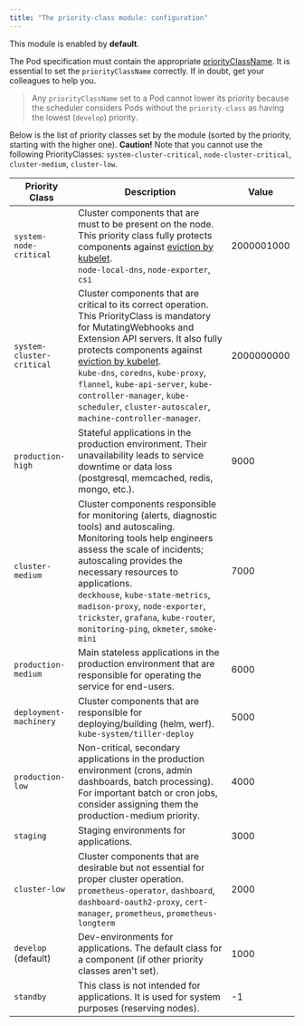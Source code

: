 ```yaml
---
title: "The priority-class module: configuration"
---
```


This module is enabled by **default**.

The Pod specification must contain the appropriate [priorityClassName](https://kubernetes.io/docs/concepts/configuration/pod-priority-preemption/#pod-priority).
It is essential to set the `priorityClassName` correctly. If in doubt, get your colleagues to help you.

> Any `priorityClassName` set to a Pod cannot lower its priority because the scheduler considers Pods without the `priority-class` as having the lowest (`develop`) priority.

Below is the list of priority classes set by the module (sorted by the priority, starting with the higher one).
**Caution!** Note that you cannot use the following PriorityClasses: `system-cluster-critical`, `node-cluster-critical`, `cluster-medium`, `cluster-low`.

| Priority Class            | Description                                                                                                                                                         | Value      |
|---------------------------|---------------------------------------------------------------------------------------------------------------------------------------------------------------------|------------|
| `system-node-critical`    | Cluster components that are must to be present on the node. This priority class fully protects components against [eviction by kubelet](https://kubernetes.io/docs/tasks/administer-cluster/out-of-resource/).<br>`node-local-dns`, `node-exporter`, `csi`                             | 2000001000 |
| `system-cluster-critical` | Cluster components that are critical to its correct operation. This PriorityClass is mandatory for MutatingWebhooks and Extension API servers. It also fully protects components against [eviction by kubelet](https://kubernetes.io/docs/tasks/administer-cluster/out-of-resource/).<br>`kube-dns`, `coredns`, `kube-proxy`, `flannel`, `kube-api-server`, `kube-controller-manager`, `kube-scheduler`, `cluster-autoscaler`, `machine-controller-manager`.                             | 2000000000 |
| `production-high`         | Stateful applications in the production environment. Their unavailability leads to service downtime or data loss (postgresql, memcached, redis, mongo, etc.). | 9000       |
| `cluster-medium`          | Cluster components responsible for monitoring (alerts, diagnostic tools) and autoscaling. Monitoring tools help engineers assess the scale of incidents; autoscaling provides the necessary resources to applications.<br>`deckhouse`, `kube-state-metrics`, `madison-proxy`, `node-exporter`, `trickster`, `grafana`, `kube-router`, `monitoring-ping`, `okmeter`, `smoke-mini`                      | 7000       |
| `production-medium`       | Main stateless applications in the production environment that are responsible for operating the service for end-users.                                                            | 6000       |
| `deployment-machinery`    | Cluster components that are responsible for deploying/building (helm, werf).<br>`kube-system/tiller-deploy`                                                                                 | 5000       |
| `production-low`          | Non-critical, secondary applications in the production environment (crons, admin dashboards, batch processing). For important batch or cron jobs, consider assigning them the production-medium priority.                                          | 4000       |
| `staging`                 | Staging environments for applications.                                                                                                                                    | 3000       |
| `cluster-low`             | Cluster components that are desirable but not essential for proper cluster operation. <br>`prometheus-operator`, `dashboard`, `dashboard-oauth2-proxy`, `cert-manager`, `prometheus`, `prometheus-longterm`                                                                              | 2000       |
| `develop` (default)       | Dev-environments for applications. The default class for a component (if other priority classes aren't set).                                                                               | 1000       |
| `standby`                 | This class is not intended for applications. It is used for system purposes (reserving nodes).                                                                       | -1         |
